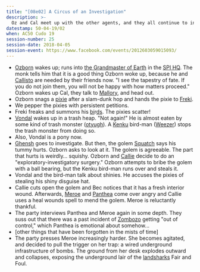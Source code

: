 ```yaml
---
title: "[08e02] A Circus of an Investigation"
description: >-
  Oz and Cal meet up with the other agents, and they all continue to investigate the circus incident. They become suspicious of Meroe.
datestamp: 50-04-19/02
when: AC50 Cudo 19
session-number: 25
session-date: 2018-04-05
session-event: https://www.facebook.com/events/2012603059015093/
---
```


* [Ozborn](../dossiers/oz) wakes up; runs into [the Grandmaster of Earth](../dossiers/ceowyn-mandragoran) in the [SPI HQ](../locales/spi-hq). The monk tells him that it is a good thing Ozborn woke up, because he and [Callisto](../dossiers/cal) are needed by their friends now. "I see the tapestry of fate. If you do not join them, you will not be happy with how matters proceed." Ozborn wakes up Cal, they talk to [Mallory](../dossiers/mallory), and head out.
* Ozborn snags a [pixie](../creatures/pixies) after a slam-dunk hop and hands the pixie to [Freki](../dossiers/freki).
* We pepper the pixies with persistent petitions.
* Freki freaks and summons his [bi](../dossiers/hugin)r[ds](../dossiers/munin). The pixies scatter!
* [Vondal](../dossiers/vondal) wakes up in a trash heap. "Not again!" He is almost eaten by some kind of trash monster ([otyugh](../creatures/beasts#otyughs)). A [Kenku](../creatures/kenku) bird-man ([Weezer](../dossiers/weezer)) stops the trash monster from doing so.
* Also, Vondal is a pony now.
* [Ghensh](../dossiers/ghensh) goes to investigate. But then, the golem [Squatch](../dossiers/squatch) says his tummy hurts. Ozborn asks to look at it. The golem is agreeable. The part that hurts is weirdly… squishy. Ozborn and [Callie](../dossiers/callie) decide to do an "exploratory-investigatory surgery." Ozborn attempts to bribe the golem with a ball bearing, but the Kenku bird-man runs over and steals it.
* Vondal and the bird-man talk about shinies. He accuses the pixies of stealing his shiny disguise hat.
* Callie cuts open the golem and Bec notices that it has a fresh interior wound. Afterwards, [Meroe](../dossiers/meroe) and [Panthea](../dossiers/panthea) come over angry and Callie uses a heal wounds spell to mend the golem. Meroe is reluctantly thankful.
* The party interviews Panthea and Meroe again in some depth. They suss out that there was a past incident of [Zombozo](../dossiers/zombozo) getting "out of control," which Panthea is emotional about somehow...
* [other things that have been forgotten in the mists of time]
* The party presses Meroe increasingly harder. She becomes agitated, and decided to pull the trigger on her trap: a wired underground infrastructure of bombs. The ground from her desk explodes outward and collapses, exposing the underground lair of the [landsharks](../creatures/beasts#bulettes) Fair and Foul.
